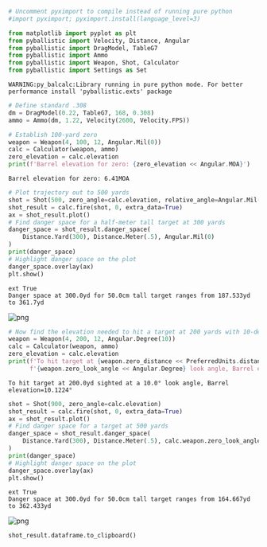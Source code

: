 ```python
# Uncomment pyximport to compile instead of running pure python
#import pyximport; pyximport.install(language_level=3)

from matplotlib import pyplot as plt
from pyballistic import Velocity, Distance, Angular
from pyballistic import DragModel, TableG7
from pyballistic import Ammo
from pyballistic import Weapon, Shot, Calculator
from pyballistic import Settings as Set
```

    WARNING:py_balcalc:Library running in pure python mode. For better performance install 'pyballistic.exts' package
    


```python
# Define standard .308
dm = DragModel(0.22, TableG7, 168, 0.308)
ammo = Ammo(dm, 1.22, Velocity(2600, Velocity.FPS))

# Establish 100-yard zero
weapon = Weapon(4, 100, 12, Angular.Mil(0))
calc = Calculator(weapon, ammo)
zero_elevation = calc.elevation
print(f'Barrel elevation for zero: {zero_elevation << Angular.MOA}')
```

    Barrel elevation for zero: 6.41MOA
    


```python
# Plot trajectory out to 500 yards
shot = Shot(500, zero_angle=calc.elevation, relative_angle=Angular.Mil(0))
shot_result = calc.fire(shot, 0, extra_data=True)
ax = shot_result.plot()
# Find danger space for a half-meter tall target at 300 yards
danger_space = shot_result.danger_space(
    Distance.Yard(300), Distance.Meter(.5), Angular.Mil(0)
)
print(danger_space)
# Highlight danger space on the plot
danger_space.overlay(ax)
plt.show()
```

    ext True
    Danger space at 300.0yd for 50.0cm tall target ranges from 187.533yd to 361.7yd
    


    
![png](PlotTrajectoryWithDangerSpace.svg)
    



```python
# Now find the elevation needed to hit a target at 200 yards with 10-degree look angle
weapon = Weapon(4, 200, 12, Angular.Degree(10))
calc = Calculator(weapon, ammo)
zero_elevation = calc.elevation
print(f'To hit target at {weapon.zero_distance << PreferredUnits.distance} sighted at a ' 
      f'{weapon.zero_look_angle << Angular.Degree} look angle, Barrel elevation={zero_elevation << Angular.Degree}')
```

    To hit target at 200.0yd sighted at a 10.0° look angle, Barrel elevation=10.1224°
    


```python
shot = Shot(900, zero_angle=calc.elevation)
shot_result = calc.fire(shot, 0, extra_data=True)
ax = shot_result.plot()
# Find danger space for a target at 500 yards
danger_space = shot_result.danger_space(
    Distance.Yard(300), Distance.Meter(.5), calc.weapon.zero_look_angle
)
print(danger_space)
# Highlight danger space on the plot
danger_space.overlay(ax)
plt.show()
```

    ext True
    Danger space at 300.0yd for 50.0cm tall target ranges from 164.667yd to 362.433yd
    


    
![png](ComplexExample.svg)
    



```python
shot_result.dataframe.to_clipboard()
```
